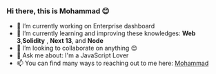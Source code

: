 ### Hi there, this is Mohammad 😊

- 🔭 I’m currently working on Enterprise dashboard
- 🌱 I’m currently learning and improving these knowledges: **Web 3**,**Solidity** , **Next 13**, and **Node**
- 👯 I’m looking to collaborate on anything 😊
- 💬 Ask me about: I'm a JavaScript Lover
- 📫 You can find many ways to reaching out to me here: [Mohammad](https://devsteam.ir/mohammad)
